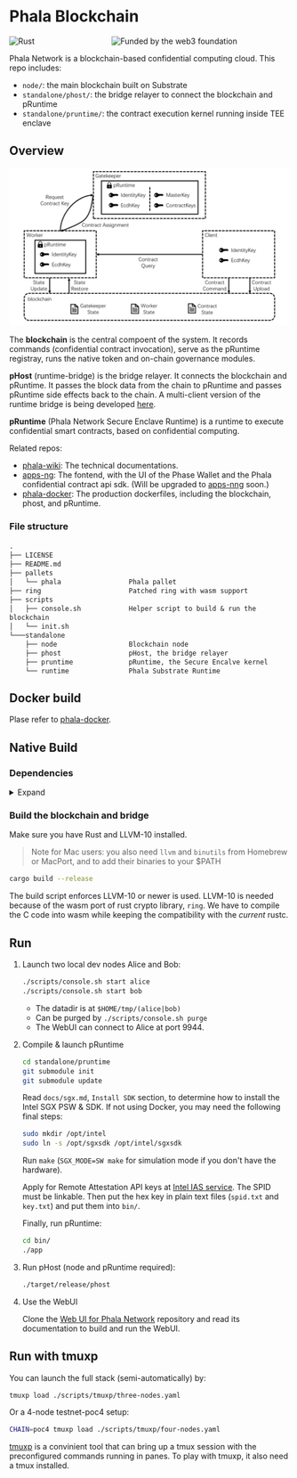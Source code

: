 # Phala Blockchain

<img align="right" width="320" src="docs/static/web3 foundation_grants_badge_black.svg" alt="Funded by the web3 foundation">

![Rust](https://github.com/Phala-Network/phala-blockchain/workflows/Build/badge.svg)

Phala Network is a blockchain-based confidential computing cloud. This repo includes:

- `node/`: the main blockchain built on Substrate
- `standalone/phost/`: the bridge relayer to connect the blockchain and pRuntime
- `standalone/pruntime/`: the contract execution kernel running inside TEE enclave

## Overview

![](docs/static/phala-design.png)

The **blockchain** is the central compoent of the system. It records commands (confidential contract invocation), serve as the pRuntime registray, runs the native token and on-chain governance modules.

**pHost** (runtime-bridge) is the bridge relayer. It connects the blockchain and pRuntime. It passes the block data from the chain to pRuntime and passes pRuntime side effects back to the chain. A multi-client version of the runtime bridge is being developed [here](https://github.com/Phala-Network/runtime-bridge).

**pRuntime** (Phala Network Secure Enclave Runtime) is a runtime to execute confidential smart contracts, based on confidential computing.

Related repos:

- [phala-wiki](https://github.com/Phala-Network/phala-wiki): The technical documentations.
- [apps-ng](https://github.com/Phala-Network/apps-ng): The fontend, with the UI of the Phase Wallet and the Phala confidential contract api sdk. (Will be upgraded to [apps-nng](https://github.com/Phala-Network/apps-nng) soon.)
- [phala-docker](https://github.com/Phala-Network/phala-docker): The production dockerfiles, including the blockchain, phost, and pRuntime. 

### File structure

```text
.
├── LICENSE
├── README.md
├── pallets
│   └── phala                 Phala pallet
├── ring                      Patched ring with wasm support
├── scripts
│   ├── console.sh            Helper script to build & run the blockchain
│   └── init.sh
└───standalone
    ├── node                  Blockchain node
    ├── phost                 pHost, the bridge relayer
    ├── pruntime              pRuntime, the Secure Encalve kernel
    └── runtime               Phala Substrate Runtime
```

## Docker build

Plase refer to [phala-docker](https://github.com/Phala-Network/phala-docker).

## Native Build

### Dependencies

<details><summary>Expand</summary>

- Rust

  ```bash
  curl https://sh.rustup.rs -sSf | sh
  ```

- Substrate dependecies:

   ```bash
   git submodule init
   git submodule update
   sh ./scripts/init.sh
   ```

- LLVM 10

  ```bash
  wget https://apt.llvm.org/llvm.sh
  chmod +x llvm.sh
  ./llvm.sh 10
  ```

</details>

### Build the blockchain and bridge

Make sure you have Rust and LLVM-10 installed.

> Note for Mac users: you also need `llvm` and `binutils` from Homebrew or MacPort, and to add their binaries to your $PATH

```bash
cargo build --release
```

The build script enforces LLVM-10 or newer is used. LLVM-10 is needed because of the wasm port of rust
crypto library, `ring`. We have to compile the C code into wasm while keeping the compatibility with
the _current_ rustc.

## Run

1. Launch two local dev nodes Alice and Bob:

    ```bash
    ./scripts/console.sh start alice
    ./scripts/console.sh start bob
    ```

    - The datadir is at `$HOME/tmp/(alice|bob)`
    - Can be purged by `./scripts/console.sh purge`
    - The WebUI can connect to Alice at port 9944.

2. Compile & launch pRuntime

    ```bash
    cd standalone/pruntime
    git submodule init
    git submodule update
    ```

    Read `docs/sgx.md`, `Install SDK` section, to determine how to install the Intel SGX PSW & SDK.
    If not using Docker, you may need the following final steps:
    ```bash
    sudo mkdir /opt/intel
    sudo ln -s /opt/sgxsdk /opt/intel/sgxsdk
    ```

    Run `make` (`SGX_MODE=SW make` for simulation mode if you don't have the hardware).

    Apply for Remote Attestation API keys at
    [Intel IAS service](https://api.portal.trustedservices.intel.com/EPID-attestation). The SPID must be linkable. Then put the hex
    key in plain text files (`spid.txt` and `key.txt`) and put them into `bin/`.

    Finally, run pRuntime:
    ```bash
    cd bin/
    ./app
    ```

3. Run pHost (node and pRuntime required):

    ```bash
    ./target/release/phost
    ```

4. Use the WebUI

    Clone the
    [Web UI for Phala Network](https://github.com/Phala-Network/apps-ng) repository and read its documentation to build and run the WebUI.


## Run with tmuxp

You can launch the full stack (semi-automatically) by:

```bash
tmuxp load ./scripts/tmuxp/three-nodes.yaml
```

Or a 4-node testnet-poc4 setup:

```bash
CHAIN=poc4 tmuxp load ./scripts/tmuxp/four-nodes.yaml
```

[tmuxp](https://tmuxp.git-pull.com/en/latest/) is a convinient tool that can bring up a tmux session
with the preconfigured commands running in panes. To play with tmuxp, it also need a tmux installed.
